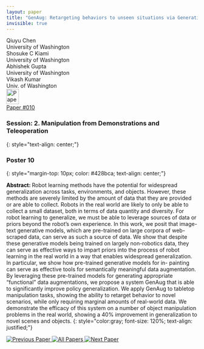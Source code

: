 ```yaml
---
layout: paper
title: "GenAug: Retargeting behaviors to unseen situations via Generative Augmentation"
invisible: true
---
```

<div class="paper-authors">
<div class="paper-author-box">
    <div class="paper-author-name">Qiuyu Chen</div>
    <div class="paper-author-uni">University of Washington</div>
</div>
<div class="paper-author-box">
    <div class="paper-author-name">Shosuke C Kiami</div>
    <div class="paper-author-uni">University of Washington</div>
</div>
<div class="paper-author-box">
    <div class="paper-author-name">Abhishek Gupta</div>
    <div class="paper-author-uni">University of Washington</div>
</div>
<div class="paper-author-box">
    <div class="paper-author-name">Vikash Kumar</div>
    <div class="paper-author-uni">Univ. of Washington</div>
</div>

</div><div class="paper-pdf">
<div> <a href="http://www.roboticsproceedings.org/rss19/p010.pdf"><img src="{{ site.baseurl }}/images/paper_link.png" alt="Paper Website" width = "33"  height = "40"/></a> </div>
<div> <a href="http://www.roboticsproceedings.org/rss19/p010.pdf">Paper&nbsp;#010</a> </div>
</div>

### Session: 2. Manipulation from Demonstrations and Teleoperation
{: style="text-align: center;"}

### Poster 10
{: style="margin-top: 10px; color: #428bca; text-align: center;"}

<b style="color: black;">Abstract: </b>Robot learning methods have the potential for widespread generalization across tasks, environments, and objects. However, these methods are severely limited by the amount of data that they are provided or are able to collect. Robots in the real world are likely to only be able to collect a small dataset, both in terms of data quantity and diversity. For robot learning to generalize, we must be able to leverage sources of data or priors beyond the robot’s own experience. In this work, we posit that image-text generative models, which are pre-trained on large corpora of web-scraped data, can serve as such a source of data. We show that despite these generative models being trained on largely non-robotics data, they can serve as effective ways to impart priors into the process of robot learning in the
real world in a way that enables widespread generalization. In particular, we show how pre-trained generative models for in- painting can serve as effective tools for semantically meaningful data augmentation. By leveraging these pre-trained models for generating appropriate “functional” data augmentations, we
propose a system GenAug that is able to significantly improve policy generalization. We apply GenAug to tabletop manipulation tasks, showing the ability to retarget behavior to novel scenarios, while only requiring marginal amounts of real-world data. We demonstrate the efficacy of this system on a number of object manipulation problems in the real world, showing a 40% improvement in generalization to novel scenes and objects.
{: style="color:gray; font-size: 120%; text-align: justified;"}


<div class="paper-menu">
<a href="{{ site.baseurl }}/program/papers/009/"> <img src="{{ site.baseurl }}/images/previous_paper_icon.png" alt="Previous Paper" title="Previous Paper"/> </a>
<a href="{{ site.baseurl }}/program/papers"><img src="{{ site.baseurl }}/images/overview_icon.png" alt="All Papers" title="All Papers"/> </a>
<a href="{{ site.baseurl }}/program/papers/011/"> <img src="{{ site.baseurl }}/images/next_paper_icon.png" alt="Next Paper" title="Next Paper"/> </a>

</div>
